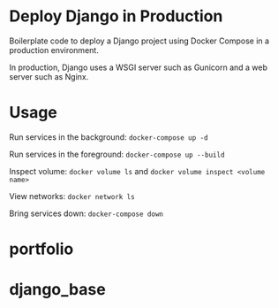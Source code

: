 # Deploy Django in Production

Boilerplate code to deploy a Django project using Docker Compose in a production environment.

In production, Django uses a WSGI server such as Gunicorn and a web server such as Nginx.

# Usage

Run services in the background:
`docker-compose up -d`

Run services in the foreground:
`docker-compose up --build`

Inspect volume:
`docker volume ls`
and
`docker volume inspect <volume name>`

View networks:
`docker network ls`

Bring services down:
`docker-compose down`
# portfolio
# django_base
